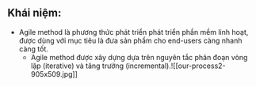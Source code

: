 ## Khái niệm:
- Agile method là phương thức phát triển phát triển phần mềm linh hoạt, được dùng với mục tiêu là đưa sản phẩm cho end-users càng nhanh càng tốt.
	- Agile method được xây dựng dựa trên nguyên tắc phân đoạn vòng lặp (iterative) và tăng trưởng (incremental).![[our-process2-905x509.jpg]]